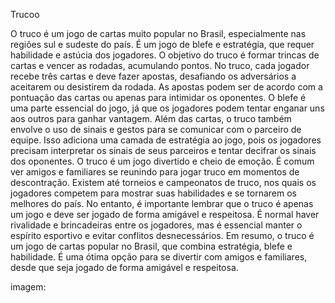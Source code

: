 Trucoo

O truco é um jogo de cartas muito popular no Brasil, especialmente nas regiões sul e sudeste do país. É um jogo de blefe e estratégia, que requer habilidade e astúcia dos jogadores. O objetivo do truco é formar trincas de cartas e vencer as rodadas, acumulando pontos.
No truco, cada jogador recebe três cartas e deve fazer apostas, desafiando os adversários a aceitarem ou desistirem da rodada. As apostas podem ser de acordo com a pontuação das cartas ou apenas para intimidar os oponentes. O blefe é uma parte essencial do jogo, já que os jogadores podem tentar enganar uns aos outros para ganhar vantagem.
Além das cartas, o truco também envolve o uso de sinais e gestos para se comunicar com o parceiro de equipe. Isso adiciona uma camada de estratégia ao jogo, pois os jogadores precisam interpretar os sinais de seus parceiros e tentar decifrar os sinais dos oponentes.
O truco é um jogo divertido e cheio de emoção. É comum ver amigos e familiares se reunindo para jogar truco em momentos de descontração. Existem até torneios e campeonatos de truco, nos quais os jogadores competem para mostrar suas habilidades e se tornarem os melhores do país.
No entanto, é importante lembrar que o truco é apenas um jogo e deve ser jogado de forma amigável e respeitosa. É normal haver rivalidade e brincadeiras entre os jogadores, mas é essencial manter o espírito esportivo e evitar conflitos desnecessários.
Em resumo, o truco é um jogo de cartas popular no Brasil, que combina estratégia, blefe e habilidade. É uma ótima opção para se divertir com amigos e familiares, desde que seja jogado de forma amigável e respeitosa.

imagem: